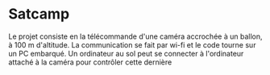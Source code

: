 Satcamp
=======

Le projet consiste en la télécommande d'une caméra accrochée à un ballon, à 100 m d'altitude. 
La communication se fait par wi-fi et le code tourne sur un PC embarqué. Un ordinateur au sol 
peut se connecter à l'ordinateur attaché à la caméra pour contrôler cette dernière 
